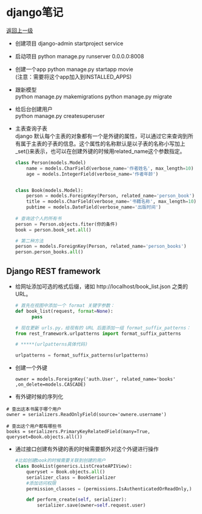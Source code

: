

# django笔记

[返回上一级](../README.md)


* 创建项目 django-admin startproject service

* 启动项目 python manage.py runserver 0.0.0.0:8008


* 创建一个app python manage.py startapp movie   
    (注意：需要将这个app加入到INSTALLED_APPS)


* 跟新模型  
    python manage.py makemigrations 
    python manage.py migrate 
    
    
* 给后台创建用户  
    python manage.py createsuperuser
    
    
* 主表查询子表  
    django 默认每个主表的对象都有一个是外键的属性，可以通过它来查询到所有属于主表的子表的信息。这个属性的名称默认是以子表的名称小写加上_set()来表示，也可以在创建外键的时候用related_name这个参数指定。
    ```python
    class Person(models.Model)
        name = models.CharField(verbose_name='作者姓名', max_length=10)
        age = models.IntegerField(verbose_name='作者年龄')


    class Book(models.Model):
        person = models.ForeignKey(Person, related_name='person_book')
        title = models.CharField(verbose_name='书籍名称', max_length=10)
        pubtime = models.DateField(verbose_name='出版时间')
      
    # 查询这个人的所有书
    person = Person.objects.fiter(你的条件)
    book = person.book_set.all()
  
    # 第二种方法
    person = models.ForeignKey(Person, related_name='person_books')
    person.person_books.all()
    ```







## Django REST framework

*   给网址添加可选的格式后缀，诸如 http://localhost/book_list.json 之类的 URL。
    ```python
    # 首先在视图中添加一个 format 关键字参数：
    def book_list(request, format=None):
          pass
    
    # 现在更新 urls.py，给现有的 URL 后面添加一组 format_suffix_patterns：
    from rest_framework.urlpatterns import format_suffix_patterns
    
    # *****(urlpatterns具体代码)
    
    urlpatterns = format_suffix_patterns(urlpatterns)
    ```


*  创建一个外键  
    ```
    owner = models.ForeignKey('auth.User', related_name='books' ,on_delete=models.CASCADE)
    ```
    
*  有外键时候的序列化 
```
# 查出这本书属于哪个用户
owner = serializers.ReadOnlyField(source='ownere.username')

# 查出这个用户都有哪些书
books = serializers.PrimaryKeyRelatedField(many=True, queryset=Book.objects.all())
```


*  通过接口创建有外键的表的时候需要额外对这个外键进行操作  
    ```python
    #比如创建book的时候需要关联到创建的用户
    class BookList(generics.ListCreateAPIView):
        queryset = Book.objects.all()
        serializer_class = BookSerializer
        #添加访问权限
        permission_classes = (permissions.IsAuthenticatedOrReadOnly,)
    
        def perform_create(self, serializer):
            serializer.save(owner=self.request.user)
    ```



